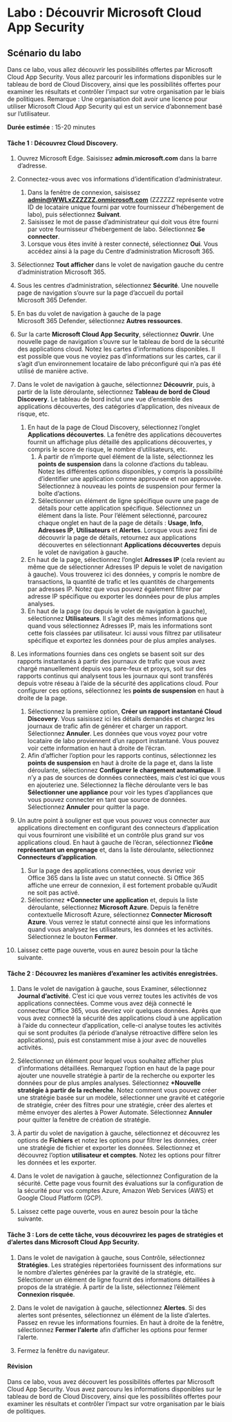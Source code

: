 ﻿---
lab:
    title: 'Découvrir Microsoft Cloud App Security'
    module: 'Module 3, leçon 4 : Décrire les fonctionnalités des solutions de sécurité Microsoft : Décrire la protection contre les menaces avec Microsoft 365 Defender'
---


# Labo : Découvrir Microsoft Cloud App Security

## Scénario du labo
Dans ce labo, vous allez découvrir les possibilités offertes par Microsoft Cloud App Security.  Vous allez parcourir les informations disponibles sur le tableau de bord de Cloud Discovery, ainsi que les possibilités offertes pour examiner les résultats et contrôler l’impact sur votre organisation par le biais de politiques.  Remarque :  Une organisation doit avoir une licence pour utiliser Microsoft Cloud App Security qui est un service d’abonnement basé sur l’utilisateur. 

**Durée estimée** : 15-20 minutes

#### Tâche 1 : Découvrez Cloud Discovery.

1.	Ouvrez Microsoft Edge. Saisissez **admin.microsoft.com** dans la barre d’adresse.

1. Connectez-vous avec vos informations d’identification d’administrateur.
    1. Dans la fenêtre de connexion, saisissez **admin@WWLxZZZZZZ.onmicrosoft.com** (ZZZZZZ représente votre ID de locataire unique fourni par votre fournisseur d’hébergement de labo), puis sélectionnez **Suivant**.
    1. Saisissez le mot de passe d’administrateur qui doit vous être fourni par votre fournisseur d’hébergement de labo. Sélectionnez **Se connecter**.
    1. Lorsque vous êtes invité à rester connecté, sélectionnez **Oui**. Vous accédez ainsi à la page du Centre d’administration Microsoft 365.

1. Sélectionnez **Tout afficher** dans le volet de navigation gauche du centre d’administration Microsoft 365.

1. Sous les centres d’administration, sélectionnez **Sécurité**.  Une nouvelle page de navigation s’ouvre sur la page d’accueil du portail Microsoft 365 Defender.  

1. En bas du volet de navigation à gauche de la page Microsoft 365 Defender, sélectionnez **Autres ressources**.

1. Sur la carte **Microsoft Cloud App Security**, sélectionnez **Ouvrir**.  Une nouvelle page de navigation s’ouvre sur le tableau de bord de la sécurité des applications cloud.  Notez les cartes d’informations disponibles.  Il est possible que vous ne voyiez pas d’informations sur les cartes, car il s’agit d’un environnement locataire de labo préconfiguré qui n’a pas été utilisé de manière active.  

1. Dans le volet de navigation à gauche, sélectionnez **Découvrir**, puis, à partir de la liste déroulante, sélectionnez **Tableau de bord de Cloud Discovery**.  Le tableau de bord inclut une vue d’ensemble des applications découvertes, des catégories d’application, des niveaux de risque, etc.  
    1. En haut de la page de Cloud Discovery, sélectionnez l’onglet **Applications découvertes**.  La fenêtre des applications découvertes fournit un affichage plus détaillé des applications découvertes, y compris le score de risque, le nombre d’utilisateurs, etc.
        1. À partir de n’importe quel élément de la liste, sélectionnez les **points de suspension** dans la colonne d’actions du tableau.  Notez les différentes options disponibles, y compris la possibilité d’identifier une application comme approuvée et non approuvée.  Sélectionnez à nouveau les points de suspension pour fermer la boîte d’actions.
        1. Sélectionner un élément de ligne spécifique ouvre une page de détails pour cette application spécifique.  Sélectionnez un élément dans la liste.  Pour l’élément sélectionné, parcourez chaque onglet en haut de la page de détails :  **Usage**, **Info**, **Adresses IP**, **Utilisateurs** et **Alertes**. Lorsque vous avez fini de découvrir la page de détails, retournez aux applications découvertes en sélectionnant **Applications découvertes** depuis le volet de navigation à gauche.
    1. En haut de la page, sélectionnez l’onglet **Adresses IP** (cela revient au même que de sélectionner Adresses IP depuis le volet de navigation à gauche).  Vous trouverez ici des données, y compris le nombre de transactions, la quantité de trafic et les quantités de chargements par adresses IP.  Notez que vous pouvez également filtrer par adresse IP spécifique ou exporter les données pour de plus amples analyses.
    1. En haut de la page (ou depuis le volet de navigation à gauche), sélectionnez **Utilisateurs**.  Il s’agit des mêmes informations que quand vous sélectionnez Adresses IP, mais les informations sont cette fois classées par utilisateur.  Ici aussi vous filtrez par utilisateur spécifique et exportez les données pour de plus amples analyses.

1. Les informations fournies dans ces onglets se basent soit sur des rapports instantanés à partir des journaux de trafic que vous avez chargé manuellement depuis vos pare-feux et proxys, soit sur des rapports continus qui analysent tous les journaux qui sont transférés depuis votre réseau à l’aide de la sécurité des applications cloud.  Pour configurer ces options, sélectionnez les **points de suspension** en haut à droite de la page.
    1. Sélectionnez la première option, **Créer un rapport instantané Cloud Discovery**. Vous saisissez ici les détails demandés et chargez les journaux de trafic afin de générer et charger un rapport.  Sélectionnez **Annuler**.  Les données que vous voyez pour votre locataire de labo proviennent d’un rapport instantané. Vous pouvez voir cette information en haut à droite de l’écran.
    1. Afin d’afficher l’option pour les rapports continus, sélectionnez les **points de suspension** en haut à droite de la page et, dans la liste déroulante, sélectionnez **Configurer le chargement automatique**.  Il n’y a pas de sources de données connectées, mais c’est ici que vous en ajouteriez une. Sélectionnez la flèche déroulante vers le bas **Sélectionner une appliance** pour voir les types d’appliances que vous pouvez connecter en tant que source de données.  Sélectionnez **Annuler** pour quitter la page.

1. Un autre point à souligner est que vous pouvez vous connecter aux applications directement en configurant des connecteurs d’application qui vous fourniront une visibilité et un contrôle plus grand sur vos applications cloud. En haut à gauche de l’écran, sélectionnez **l’icône représentant un engrenage** et, dans la liste déroulante, sélectionnez **Connecteurs d’application**.  
    1. Sur la page des applications connectées, vous devriez voir Office 365 dans la liste avec un statut connecté.  Si Office 365 affiche une erreur de connexion, il est fortement probable qu’Audit ne soit pas activé.
    1. Sélectionnez **+Connecter une application** et, depuis la liste déroulante, sélectionnez **Microsoft Azure**.  Depuis la fenêtre contextuelle Microsoft Azure, sélectionnez **Connecter Microsoft Azure**.  Vous verrez le statut connecté ainsi que les informations quand vous analysez les utilisateurs, les données et les activités.  Sélectionnez le bouton **Fermer**.

1. Laissez cette page ouverte, vous en aurez besoin pour la tâche suivante.

#### Tâche 2 : Découvrez les manières d’examiner les activités enregistrées.

1. Dans le volet de navigation à gauche, sous Examiner, sélectionnez **Journal d’activité**.  C’est ici que vous verrez toutes les activités de vos applications connectées.   Comme vous avez déjà connecté le connecteur Office 365, vous devriez voir quelques données. Après que vous avez connecté la sécurité des applications cloud à une application à l’aide du connecteur d’application, celle-ci analyse toutes les activités qui se sont produites (la période d’analyse rétroactive diffère selon les applications), puis est constamment mise à jour avec de nouvelles activités.  

1. Sélectionnez un élément pour lequel vous souhaitez afficher plus d’informations détaillées. Remarquez l’option en haut de la page pour ajouter une nouvelle stratégie à partir de la recherche ou exporter les données pour de plus amples analyses.  Sélectionnez **+Nouvelle stratégie à partir de la recherche**.  Notez comment vous pouvez créer une stratégie basée sur un modèle, sélectionner une gravité et catégorie de stratégie, créer des filtres pour une stratégie, créer des alertes et même envoyer des alertes à Power Automate.  Sélectionnez **Annuler** pour quitter la fenêtre de création de stratégie.

1. À partir du volet de navigation à gauche, sélectionnez et découvrez les options de **Fichiers** et notez les options pour filtrer les données, créer une stratégie de fichier et exporter les données.  Sélectionnez et découvrez l’option **utilisateur et comptes**.  Notez les options pour filtrer les données et les exporter.

1. Dans le volet de navigation à gauche, sélectionnez Configuration de la sécurité. Cette page vous fournit des évaluations sur la configuration de la sécurité pour vos comptes Azure, Amazon Web Services (AWS) et Google Cloud Platform (GCP).

1. Laissez cette page ouverte, vous en aurez besoin pour la tâche suivante.


#### Tâche 3 : Lors de cette tâche, vous découvrirez les pages de stratégies et d’alertes dans Microsoft Cloud App Security.

1. Dans le volet de navigation à gauche, sous Contrôle, sélectionnez **Stratégies**.  Les stratégies répertoriées fournissent des informations sur le nombre d’alertes générées par la gravité de la stratégie, etc. Sélectionner un élément de ligne fournit des informations détaillées à propos de la stratégie. À partir de la liste, sélectionnez l’élément **Connexion risquée**.  

1. Dans le volet de navigation à gauche, sélectionnez **Alertes**.  Si des alertes sont présentes, sélectionnez un élément de la liste d’alertes. Passez en revue les informations fournies.  En haut à droite de la fenêtre, sélectionnez **Fermer l’alerte** afin d’afficher les options pour fermer l’alerte.  

1. Fermez la fenêtre du navigateur.

#### Révision
Dans ce labo, vous avez découvert les possibilités offertes par Microsoft Cloud App Security.  Vous avez parcouru les informations disponibles sur le tableau de bord de Cloud Discovery, ainsi que les possibilités offertes pour examiner les résultats et contrôler l’impact sur votre organisation par le biais de politiques.